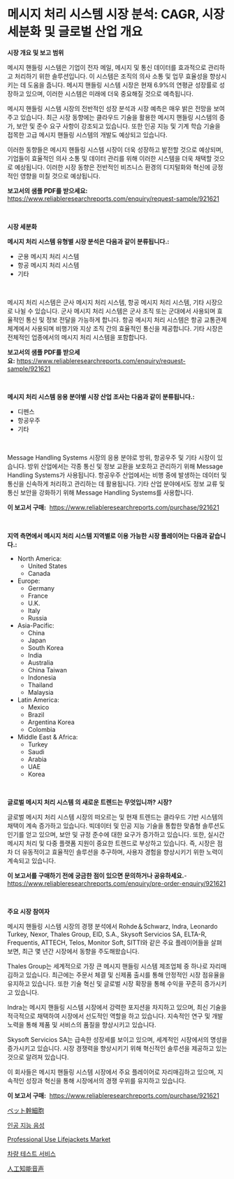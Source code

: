 <p><h1>메시지 처리 시스템 시장 분석: CAGR, 시장 세분화 및 글로벌 산업 개요</h1></p><p><strong>시장 개요 및 보고 범위</strong></p>
<p><p>메시지 핸들링 시스템은 기업이 전자 메일, 메시지 및 통신 데이터를 효과적으로 관리하고 처리하기 위한 솔루션입니다. 이 시스템은 조직의 의사 소통 및 업무 효율성을 향상시키는 데 도움을 줍니다. 메시지 핸들링 시스템 시장은 현재 6.9%의 연평균 성장률로 성장하고 있으며, 이러한 시스템은 미래에 더욱 중요해질 것으로 예측됩니다.</p><p>메시지 핸들링 시스템 시장의 전반적인 성장 분석과 시장 예측은 매우 밝은 전망을 보여주고 있습니다. 최근 시장 동향에는 클라우드 기술을 활용한 메시지 핸들링 시스템의 증가, 보안 및 준수 요구 사항이 강조되고 있습니다. 또한 인공 지능 및 기계 학습 기술을 접목한 고급 메시지 핸들링 시스템의 개발도 예상되고 있습니다.</p><p>이러한 동향들은 메시지 핸들링 시스템 시장이 더욱 성장하고 발전할 것으로 예상되며, 기업들이 효율적인 의사 소통 및 데이터 관리를 위해 이러한 시스템을 더욱 채택할 것으로 예상됩니다. 이러한 시장 동향은 전반적인 비즈니스 환경의 디지털화와 혁신에 긍정적인 영향을 미칠 것으로 예상됩니다.</p></p>
<p><strong>보고서의 샘플 PDF를 받으세요:</strong> <a href="https://www.reliableresearchreports.com/enquiry/request-sample/921621">https://www.reliableresearchreports.com/enquiry/request-sample/921621</a></p>
<p>&nbsp;</p>
<p><strong>시장 세분화</strong></p>
<p><strong>메시지 처리 시스템 유형별 시장 분석은 다음과 같이 분류됩니다.:</strong></p>
<p><ul><li>군용 메시지 처리 시스템</li><li>항공 메시지 처리 시스템</li><li>기타</li></ul></p>
<p>&nbsp;</p>
<p><p>메시지 처리 시스템은 군사 메시지 처리 시스템, 항공 메시지 처리 시스템, 기타 시장으로 나뉠 수 있습니다. 군사 메시지 처리 시스템은 군사 조직 또는 군대에서 사용되며 효율적인 통신 및 정보 전달을 가능하게 합니다. 항공 메시지 처리 시스템은 항공 교통관제 체계에서 사용되며 비행기와 지상 조직 간의 효율적인 통신을 제공합니다. 기타 시장은 전체적인 업종에서의 메시지 처리 시스템을 포함합니다.</p></p>
<p><strong>보고서의 샘플 PDF를 받으세요:</strong>&nbsp;<a href="https://www.reliableresearchreports.com/enquiry/request-sample/921621">https://www.reliableresearchreports.com/enquiry/request-sample/921621</a></p>
<p>&nbsp;</p>
<p><strong> 메시지 처리 시스템 응용 분야별 시장 산업 조사는 다음과 같이 분류됩니다.:</strong></p>
<p><ul><li>디펜스</li><li>항공우주</li><li>기타</li></ul></p>
<p>&nbsp;</p>
<p><p>Message Handling Systems 시장의 응용 분야로 방위, 항공우주 및 기타 시장이 있습니다. 방위 산업에서는 각종 통신 및 정보 교환을 보호하고 관리하기 위해 Message Handling Systems가 사용됩니다. 항공우주 산업에서는 비행 중에 발생하는 데이터 및 통신을 신속하게 처리하고 관리하는 데 활용됩니다. 기타 산업 분야에서도 정보 교류 및 통신 보안을 강화하기 위해 Message Handling Systems를 사용합니다.</p></p>
<p><strong>이 보고서 구매:</strong>&nbsp; <a href="https://www.reliableresearchreports.com/purchase/921621">https://www.reliableresearchreports.com/purchase/921621</a></p>
<p>&nbsp;</p>
<p><strong>지역 측면에서 메시지 처리 시스템 지역별로 이용 가능한 시장 플레이어는 다음과 같습니다.:</strong></p>
<p><ul>
    <li>
        North America:
        <ul>
            <li>United States</li>
            <li>Canada</li>
        </ul>
    </li>
    <li>
        Europe:
        <ul>
            <li>Germany</li>
            <li>France</li>
            <li>U.K.</li>
            <li>Italy</li>
            <li>Russia</li>
        </ul>
    </li>
    <li>
        Asia-Pacific:
        <ul>
            <li>China</li>
            <li>Japan</li>
            <li>South Korea</li>
            <li>India</li>
            <li>Australia</li>
            <li>China Taiwan</li>
            <li>Indonesia</li>
            <li>Thailand</li>
            <li>Malaysia</li>
        </ul>
    </li>
    <li>
        Latin America:
        <ul>
            <li>Mexico</li>
            <li>Brazil</li>
            <li>Argentina Korea</li>
            <li>Colombia</li>
        </ul>
    </li>
    <li>
        Middle East & Africa:
        <ul>
            <li>Turkey</li>
            <li>Saudi</li>
            <li>Arabia</li>
            <li>UAE</li>
            <li>Korea</li>
        </ul>
    </li>
    </ul></p>
<p>&nbsp;</p>
<p><strong>글로벌 메시지 처리 시스템 의 새로운 트렌드는 무엇입니까? 시장?</strong></p>
<p><p>글로벌 메시지 처리 시스템 시장의 떠오르는 및 현재 트렌드는 클라우드 기반 시스템의 채택이 계속 증가하고 있습니다. 빅데이터 및 인공 지능 기술을 통합한 맞춤형 솔루션도 인기를 얻고 있으며, 보안 및 규정 준수에 대한 요구가 증가하고 있습니다. 또한, 실시간 메시지 처리 및 다중 플랫폼 지원이 중요한 트렌드로 부상하고 있습니다. 즉, 시장은 점차 더 유동적이고 효율적인 솔루션을 추구하며, 사용자 경험을 향상시키기 위한 노력이 계속되고 있습니다.</p></p>
<p><strong>이 보고서를 구매하기 전에 궁금한 점이 있으면 문의하거나 공유하세요.</strong>- <a href="https://www.reliableresearchreports.com/enquiry/pre-order-enquiry/921621">https://www.reliableresearchreports.com/enquiry/pre-order-enquiry/921621</a></p>
<p>&nbsp;</p>
<p><strong>주요 시장 참여자</strong></p>
<p><p>메시지 핸들링 시스템 시장의 경쟁 분석에서 Rohde＆Schwarz, Indra, Leonardo Turkey, Nexor, Thales Group, EID, S.A., Skysoft Servicios SA, ELTA-R, Frequentis, ATTECH, Telos, Monitor Soft, SITTI와 같은 주요 플레이어들을 살펴보면, 최근 몇 년간 시장에서 동향을 주도해왔습니다.</p><p>Thales Group는 세계적으로 가장 큰 메시지 핸들링 시스템 제조업체 중 하나로 자리매김하고 있습니다. 최근에는 주문서 체결 및 신제품 출시를 통해 안정적인 시장 점유율을 유지하고 있습니다. 또한 기술 혁신 및 글로벌 시장 확장을 통해 수익을 꾸준히 증가시키고 있습니다.</p><p>Indra는 메시지 핸들링 시스템 시장에서 강력한 포지션을 차지하고 있으며, 최신 기술을 적극적으로 채택하여 시장에서 선도적인 역할을 하고 있습니다. 지속적인 연구 및 개발 노력을 통해 제품 및 서비스의 품질을 향상시키고 있습니다.</p><p>Skysoft Servicios SA는 급속한 성장세를 보이고 있으며, 세계적인 시장에서의 명성을 증가시키고 있습니다. 시장 경쟁력을 향상시키기 위해 혁신적인 솔루션을 제공하고 있는 것으로 알려져 있습니다.</p><p>이 회사들은 메시지 핸들링 시스템 시장에서 주요 플레이어로 자리매김하고 있으며, 지속적인 성장과 혁신을 통해 시장에서의 경쟁 우위를 유지하고 있습니다.</p></p>
<p><strong>이 보고서 구매:</strong>&nbsp;&nbsp;<a href="https://www.reliableresearchreports.com/purchase/921621">https://www.reliableresearchreports.com/purchase/921621</a></p>
<p><p><a href="https://github.com/mohamedbakry57/Market-Research-Report-List-2/blob/main/8825831182251.md">ペット幹細胞</a></p><p><a href="https://github.com/laholand/Market-Research-Report-List-2/blob/main/6817839182247.md">인공 지능 음성</a></p><p><a href="https://issuu.com/reportprime-2/docs/professional-use-lifejackets-market-size-2030.pptx">Professional Use Lifejackets Market</a></p><p><a href="https://github.com/sougarounis/Market-Research-Report-List-2/blob/main/2559171182248.md">차량 테스트 서비스</a></p><p><a href="https://github.com/lababdou/Market-Research-Report-List-2/blob/main/6415644182252.md">人工知能音声</a></p></p>
